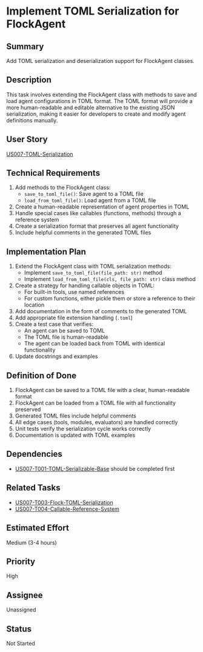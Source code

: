 # Implement TOML Serialization for FlockAgent

## Summary
Add TOML serialization and deserialization support for FlockAgent classes.

## Description
This task involves extending the FlockAgent class with methods to save and load agent configurations in TOML format. The TOML format will provide a more human-readable and editable alternative to the existing JSON serialization, making it easier for developers to create and modify agent definitions manually.

## User Story
[US007-TOML-Serialization](.project/userstories/US007-TOML-Serialization.md)

## Technical Requirements
1. Add methods to the FlockAgent class:
   - `save_to_toml_file()`: Save agent to a TOML file
   - `load_from_toml_file()`: Load agent from a TOML file
2. Create a human-readable representation of agent properties in TOML
3. Handle special cases like callables (functions, methods) through a reference system
4. Create a serialization format that preserves all agent functionality
5. Include helpful comments in the generated TOML files

## Implementation Plan
1. Extend the FlockAgent class with TOML serialization methods:
   - Implement `save_to_toml_file(file_path: str)` method
   - Implement `load_from_toml_file(cls, file_path: str)` class method
2. Create a strategy for handling callable objects in TOML:
   - For built-in tools, use named references
   - For custom functions, either pickle them or store a reference to their location
3. Add documentation in the form of comments to the generated TOML
4. Add appropriate file extension handling (`.toml`)
5. Create a test case that verifies:
   - An agent can be saved to TOML
   - The TOML file is human-readable
   - The agent can be loaded back from TOML with identical functionality
6. Update docstrings and examples

## Definition of Done
1. FlockAgent can be saved to a TOML file with a clear, human-readable format
2. FlockAgent can be loaded from a TOML file with all functionality preserved
3. Generated TOML files include helpful comments
4. All edge cases (tools, modules, evaluators) are handled correctly
5. Unit tests verify the serialization cycle works correctly
6. Documentation is updated with TOML examples

## Dependencies
- [US007-T001-TOML-Serializable-Base](.project/tasks/US007-T001-TOML-Serializable-Base.md) should be completed first

## Related Tasks
- [US007-T003-Flock-TOML-Serialization](.project/tasks/US007-T003-Flock-TOML-Serialization.md)
- [US007-T004-Callable-Reference-System](.project/tasks/US007-T004-Callable-Reference-System.md)

## Estimated Effort
Medium (3-4 hours)

## Priority
High

## Assignee
Unassigned

## Status
Not Started 
